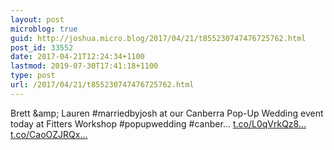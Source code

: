 ```yaml
---
layout: post
microblog: true
guid: http://joshua.micro.blog/2017/04/21/t855230747476725762.html
post_id: 33552
date: 2017-04-21T12:24:34+1100
lastmod: 2019-07-30T17:41:18+1100
type: post
url: /2017/04/21/t855230747476725762.html
---
```

Brett &amp;amp; Lauren #marriedbyjosh at our Canberra Pop-Up Wedding event today at Fitters Workshop #popupwedding #canber… [t.co/L0qVrkQz8...](https://t.co/L0qVrkQz8I) [t.co/CaoOZJRQx...](https://t.co/CaoOZJRQxf)
